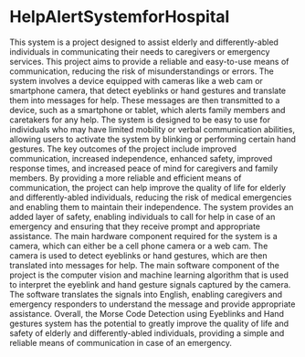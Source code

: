 # HelpAlertSystemforHospital
This system is a project designed to assist elderly and differently-abled individuals in communicating their needs to caregivers or emergency services. This project aims to provide a reliable and easy-to-use means of communication, reducing the risk of misunderstandings or errors. The system involves a device equipped with cameras like a web cam or smartphone camera, that detect eyeblinks or hand gestures and translate them into messages for help. These messages are then transmitted to a device, such as a smartphone or tablet, which alerts family members and caretakers for any help. The system is designed to be easy to use for individuals who may have limited mobility or verbal communication abilities, allowing users to activate the system by blinking or performing certain hand gestures. The key outcomes of the project include improved communication, increased independence, enhanced safety, improved response times, and increased peace of mind for caregivers and family members. By providing a more reliable and efficient means of communication, the project can help improve the quality of life for elderly and differently-abled individuals, reducing the risk of medical emergencies and enabling them to maintain their independence. The system provides an added layer of safety, enabling individuals to call for help in case of an emergency and ensuring that they receive prompt and appropriate assistance.
The main hardware component required for the system is a camera, which can either be a cell phone camera or a web cam. The camera is used to detect eyeblinks or hand gestures, which are then translated into messages for help. The main software component of the project is the computer vision and machine learning algorithm that is used to interpret the eyeblink and hand gesture signals captured by the camera. The software translates the signals into English, enabling caregivers and emergency responders to understand the message and provide appropriate assistance. Overall, the Morse Code Detection using Eyeblinks and Hand gestures system has the potential to greatly improve the quality of life and safety of elderly and differently-abled individuals, providing a simple and reliable means of communication in case of an emergency.
